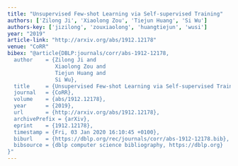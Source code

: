 ```yaml
---
title: "Unsupervised Few-shot Learning via Self-supervised Training"
authors: ['Zilong Ji', 'Xiaolong Zou', 'Tiejun Huang', 'Si Wu']
authors-key: ['jizilong', 'zouxiaolong', 'huangtiejun', 'wusi']
year: "2019"
article-link: "http://arxiv.org/abs/1912.12178"
venue: "CoRR"
bibex: "@article{DBLP:journals/corr/abs-1912-12178,
  author    = {Zilong Ji and
               Xiaolong Zou and
               Tiejun Huang and
               Si Wu},
  title     = {Unsupervised Few-shot Learning via Self-supervised Training},
  journal   = {CoRR},
  volume    = {abs/1912.12178},
  year      = {2019},
  url       = {http://arxiv.org/abs/1912.12178},
  archivePrefix = {arXiv},
  eprint    = {1912.12178},
  timestamp = {Fri, 03 Jan 2020 16:10:45 +0100},
  biburl    = {https://dblp.org/rec/journals/corr/abs-1912-12178.bib},
  bibsource = {dblp computer science bibliography, https://dblp.org}
}"
---
```

